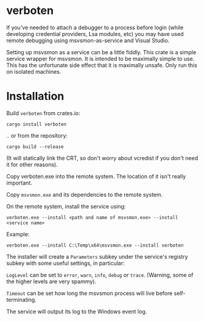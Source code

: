 # verboten
If you've needed to attach a debugger to a process before login (while
developing credential providers, Lsa modules, etc) you may have used remote
debugging using msvsmon-as-service and Visual Studio.

Setting up msvsmon as a service can be a little fiddly.  This crate is a
simple service wrapper for msvsmon.  It is intended to be maximally simple to
use.  This has the unfortunate side effect that it is maximally unsafe.  Only
run this on isolated machines.

# Installation

Build `verboten` from crates.io:

```
cargo install verboten
```

.. or from the repository:

```
cargo build --release
```

(It will statically link the CRT, so don't worry about vcredist if you don't
need it for other reasons).

Copy verboten.exe into the remote system.  The location of it isn't really
important.

Copy `msvsmon.exe` and its dependencies to the remote system.

On the remote system, install the service using:

```
verboten.exe --install <path and name of msvsmon.exe> --install <service name>
```

Example:

```
verboten.exe --install C:\Temp\x64\msvsmon.exe --install verboten
```

The installer will create a `Parameters` subkey under the  service's registry
subkey with some useful settings, in particular:

`LogLevel` can be set to `error`, `warn`, `info`, `debug` or `trace`.
(Warning, some of the higher levels are very spammy).

`Timeout` can be set how long the msvsmon process will live before
self-terminating.

The service will output its log to the Windows event log.

